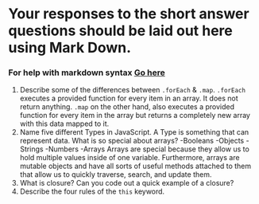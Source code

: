 # Your responses to the short answer questions should be laid out here using Mark Down.
### For help with markdown syntax [Go here](https://github.com/adam-p/markdown-here/wiki/Markdown-Cheatsheet)


1. Describe some of the differences between `.forEach` & `.map`.
   `.forEach` executes a provided function for every item in an array. It does not return anything. 
   `.map` on the other hand, also executes a provided function for every item in the array but returns 
    a completely new array with this data mapped to it. 
2. Name five different Types in JavaScript. A Type is something that can represent data. What is so special about arrays?
   -Booleans
   -Objects
   -Strings
   -Numbers
   -Arrays
   Arrays are special because they allow us to hold multiple values inside of one variable. Furthermore, arrays
   are mutable objects and have all sorts of useful methods attached to them that allow us to quickly traverse,
   search, and update them.
3. What is closure? Can you code out a quick example of a closure?
4. Describe the four rules of the `this` keyword. 
